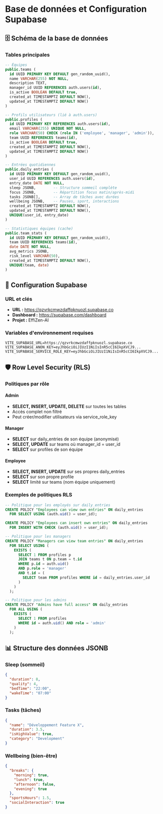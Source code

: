 # Base de données et Configuration Supabase

## 🗄️ Schéma de la base de données

### Tables principales

```sql
-- Équipes
public.teams (
  id UUID PRIMARY KEY DEFAULT gen_random_uuid(),
  name VARCHAR(255) NOT NULL,
  description TEXT,
  manager_id UUID REFERENCES auth.users(id),
  is_active BOOLEAN DEFAULT true,
  created_at TIMESTAMPTZ DEFAULT NOW(),
  updated_at TIMESTAMPTZ DEFAULT NOW()
)

-- Profils utilisateurs (lié à auth.users)
public.profiles (
  id UUID PRIMARY KEY REFERENCES auth.users(id),
  email VARCHAR(255) UNIQUE NOT NULL,
  role VARCHAR(50) CHECK (role IN ('employee', 'manager', 'admin')),
  team UUID REFERENCES teams(id),
  is_active BOOLEAN DEFAULT true,
  created_at TIMESTAMPTZ DEFAULT NOW(),
  updated_at TIMESTAMPTZ DEFAULT NOW()
)

-- Entrées quotidiennes
public.daily_entries (
  id UUID PRIMARY KEY DEFAULT gen_random_uuid(),
  user_id UUID REFERENCES auth.users(id),
  entry_date DATE NOT NULL,
  sleep JSONB,        -- Structure sommeil complète
  focus JSONB,        -- Répartition focus matin/après-midi
  tasks JSONB[],      -- Array de tâches avec durées
  wellbeing JSONB,    -- Pauses, sport, interactions
  created_at TIMESTAMPTZ DEFAULT NOW(),
  updated_at TIMESTAMPTZ DEFAULT NOW(),
  UNIQUE(user_id, entry_date)
)

-- Statistiques équipes (cache)
public.team_stats (
  id UUID PRIMARY KEY DEFAULT gen_random_uuid(),
  team UUID REFERENCES teams(id),
  date DATE NOT NULL,
  avg_metrics JSONB,
  risk_level VARCHAR(50),
  created_at TIMESTAMPTZ DEFAULT NOW(),
  UNIQUE(team, date)
)
```

## 🔐 Configuration Supabase

### URL et clés
- **URL :** https://qzvrkcmwzdaffpknuozl.supabase.co
- **Dashboard :** https://supabase.com/dashboard
- **Projet :** EffiZen-AI

### Variables d'environnement requises
```env
VITE_SUPABASE_URL=https://qzvrkcmwzdaffpknuozl.supabase.co
VITE_SUPABASE_ANON_KEY=eyJhbGciOiJIUzI1NiIsInR5cCI6IkpXVCJ9...
VITE_SUPABASE_SERVICE_ROLE_KEY=eyJhbGciOiJIUzI1NiIsInR5cCI6IkpXVCJ9...
```

## 🛡️ Row Level Security (RLS)

### Politiques par rôle

#### Admin
- **SELECT, INSERT, UPDATE, DELETE** sur toutes les tables
- Accès complet non filtré
- Peut créer/modifier utilisateurs via service_role_key

#### Manager
- **SELECT** sur daily_entries de son équipe (anonymisé)
- **SELECT, UPDATE** sur teams où manager_id = user_id
- **SELECT** sur profiles de son équipe

#### Employee
- **SELECT, INSERT, UPDATE** sur ses propres daily_entries
- **SELECT** sur son propre profile
- **SELECT** limité sur teams (nom équipe uniquement)

### Exemples de politiques RLS

```sql
-- Politique pour les employés sur daily_entries
CREATE POLICY "Employees can view own entries" ON daily_entries
  FOR SELECT USING (auth.uid() = user_id);

CREATE POLICY "Employees can insert own entries" ON daily_entries
  FOR INSERT WITH CHECK (auth.uid() = user_id);

-- Politique pour les managers
CREATE POLICY "Managers can view team entries" ON daily_entries
  FOR SELECT USING (
    EXISTS (
      SELECT 1 FROM profiles p
      JOIN teams t ON p.team = t.id
      WHERE p.id = auth.uid()
      AND p.role = 'manager'
      AND t.id = (
        SELECT team FROM profiles WHERE id = daily_entries.user_id
      )
    )
  );

-- Politique pour les admins
CREATE POLICY "Admins have full access" ON daily_entries
  FOR ALL USING (
    EXISTS (
      SELECT 1 FROM profiles
      WHERE id = auth.uid() AND role = 'admin'
    )
  );
```

## 📊 Structure des données JSONB

### Sleep (sommeil)
```json
{
  "duration": 8,
  "quality": 4,
  "bedTime": "22:00",
  "wakeTime": "07:00"
}
```

### Tasks (tâches)
```json
{
  "name": "Développement Feature X",
  "duration": 3.5,
  "isHighValue": true,
  "category": "Development"
}
```

### Wellbeing (bien-être)
```json
{
  "breaks": {
    "morning": true,
    "lunch": true,
    "afternoon": false,
    "evening": true
  },
  "sportsHours": 1.5,
  "socialInteraction": true
}
```